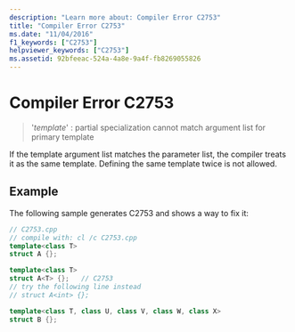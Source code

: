 ```yaml
---
description: "Learn more about: Compiler Error C2753"
title: "Compiler Error C2753"
ms.date: "11/04/2016"
f1_keywords: ["C2753"]
helpviewer_keywords: ["C2753"]
ms.assetid: 92bfeeac-524a-4a8e-9a4f-fb8269055826
---
```

# Compiler Error C2753

> '*template*' : partial specialization cannot match argument list for primary template

If the template argument list matches the parameter list, the compiler treats it as the same template. Defining the same template twice is not allowed.

## Example

The following sample generates C2753 and shows a way to fix it:

```cpp
// C2753.cpp
// compile with: cl /c C2753.cpp
template<class T>
struct A {};

template<class T>
struct A<T> {};   // C2753
// try the following line instead
// struct A<int> {};

template<class T, class U, class V, class W, class X>
struct B {};
```
